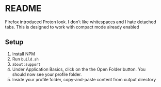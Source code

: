 # README

Firefox introduced Proton look. I don't like whitespaces and I hate detached tabs.
This is designed to work with compact mode already enabled

## Setup

1. Install NPM
2. Run `build.sh`
2. `about:support`
  1. Under Application Basics, click on the the Open Folder button. You should now see your profile folder.
  2. Inside your profile folder, copy-and-paste content from output directory